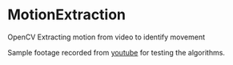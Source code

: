 # MotionExtraction
OpenCV Extracting motion from video to identify movement


Sample footage recorded from [youtube](https://www.youtube.com/watch?v=NSS6yAMZF78) for testing the algorithms.